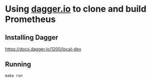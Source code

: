 # Using [dagger.io](https://docs.dagger.io/) to clone and build Prometheus

## Installing Dagger

https://docs.dagger.io/1200/local-dev

## Running

```
make run
```